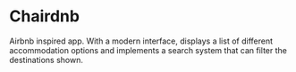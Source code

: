 # Chairdnb
 Airbnb inspired app. With a modern interface, displays a list of different accommodation options and implements a search system that can filter the destinations shown.
